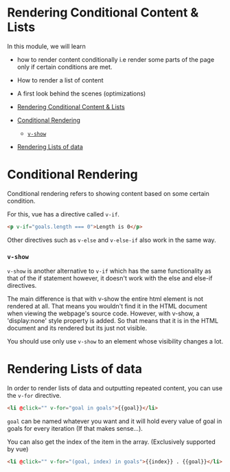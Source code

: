 # Rendering Conditional Content & Lists

In this module, we will learn

- how to render content conditionally i.e render some parts of the page only if certain conditions are met.
- How to render a list of content
- A first look behind the scenes (optimizations)

- [Rendering Conditional Content & Lists](#rendering-conditional-content--lists)
- [Conditional Rendering](#conditional-rendering)
    - [`v-show`](#v-show)
- [Rendering Lists of data](#rendering-lists-of-data)

# Conditional Rendering

Conditional rendering refers to showing content based on some certain condition.

For this, vue has a directive called `v-if`.

```html
<p v-if="goals.length === 0">Length is 0</p>
```

Other directives such as `v-else` and `v-else-if` also work in the same way.

### `v-show`

`v-show` is another alternative to `v-if` which has the same functionality as that of the if statement however, it doesn't work with the else and else-if directives.

The main difference is that with v-show the entire html element is not rendered at all. That means you wouldn't find it in the HTML document when viewing the webpage's source code. However, with v-show, a 'display:none' style property is added. So that means that it is in the HTML document and its rendered but its just not visible.

You should use only use `v-show` to an element whose visibility changes a lot.

# Rendering Lists of data

In order to render lists of data and outputting repeated content, you can use the `v-for` directive.

```html
<li @click="" v-for="goal in goals">{{goal}}</li>
```

`goal` can be named whatever you want and it will hold every value of goal in goals for every iteration (If that makes sense...).

You can also get the index of the item in the array. (Exclusively supported by vue)

```html
<li @click="" v-for="(goal, index) in goals">{{index}} . {{goal}}</li>
```
